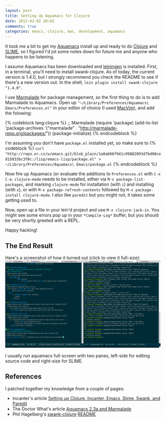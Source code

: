 ```yaml
---
layout: post
title: Setting Up Aquamacs for Clojure
date: 2012-02-02 20:03
comments: true
categories: emacs, clojure, mac, development, aquamacs
---
```

It took me a bit to get my [Aquamacs](http://www.aquamacs.org) install
up and ready to do [Clojure](http://www.clojure.org)
and [SLIME](http://common-lisp.net/project/slime/), so I figured I'd jot
some notes down for future me and anyone who happens to be listening.
<!-- more -->

I assume Aquamacs has been downloaded and 
[leiningen](https://github.com/technomancy/leiningen) is installed. First,
in a terminal, you'll need to install swank-clojure. As of today, the
current version is 1.4.0, but I strongly recommend you check the README
to see if there's a new version out. In the shell, 
`lein plugin install swank-clojure "1.4.0"`.

I use [Marmalade](http://marmalade-repo.org/) for package management, so 
the first thing to do is to add Marmalade to Aquamacs. Open up
`"~/Library/Preferences/Aquamacs\ Emacs/Preferences.el"` in your editor
of choice (I used [MacVim](https://code.google.com/p/macvim/)), and add 
the folowing:

{% codeblock lang:clojure %}
;; Marmalade
(require 'package)
(add-to-list 'package-archives
             '("marmalade" . "http://marmalade-repo.org/packages/"))
(package-initialize)
{% endcodeblock %}

I'm assuming you don't have `package.el` installed yet, so make sure to
{% codeblock %}
`curl "http://repo.or.cz/w/emacs.git/blob_plain/1a0a666f941c99882093d7bd08ced15033bc3f0c:/lisp/emacs-lisp/package.el" > ~/Library/Preferences/Aquamacs\ Emacs/package.el`
{% endcodeblock %}

Now fire up Aquamacs (or evaluate the additions to `Preferences.el` with
`C-x C-e`. `clojure-mode` needs to be installed, either via `M-x package-list-packages`, 
and marking `clojure-mode` for installation (with `i`) and installing
(with `x`), or with `M-x package-refresh-contents` followed by
`M-x package-install clojure-mode`. I also like `paredit` but you 
might not, it takes some getting used to.

Now, open up a file in your lein'd project and use `M-x clojure-jack-in`. 
You might see some errors pop up in your `*Compile-Log*` buffer, but you
should be very shortly greeted with a REPL.

Happy hacking!

## The End Result
Here's a screenshot of how it turned out (click to view it full-size):
[![aquamacs-clojure thumbnail](/images/aquamacs-clojure.t.png)](/images/aquamacs-clojure.png)

I usually run aquamacs full-screen with two panes, left-side for editing
source code and right-size for SLIME.

## References
I patched together my knowledge from a couple of pages:

* Incanter's article [Setting up Clojure, Incanter, Emacs, Slime, Swank, and Paredit](http://data-sorcery.org/2009/12/20/getting-started/)
* The Doctor What's article [Aquamacs 2.3a and Marmalade](http://docwhat.org/2011/08/aquamacs-2-3a-and-marmalade/)
* Phil Hagelberg's [swank-clojure](https://github.com/technomancy/swank-clojure) [README](https://github.com/technomancy/swank-clojure/blob/master/README.md)

